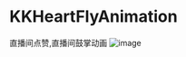 # KKHeartFlyAnimation
直播间点赞,直播间鼓掌动画
![image](https://github.com/KKKiller/KKHeartFlyAnimation/blob/master/heartFly.gif )  